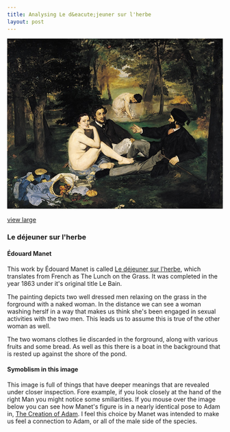 ```yaml
---
title: Analysing Le d&eacute;jeuner sur l'herbe
layout: post
---
```


<img src="/media/images/le-dejeuner.jpg" alt="Le d&eacute;jeuner sur l'herbe">

[view large](/media/images/le-dejeuner-large.jpg)

### Le d&eacute;jeuner sur l'herbe
#### &Eacute;douard Manet

This work by &Eacute;douard Manet is called [Le d&eacute;jeuner sur l'herbe](http://en.wikipedia.org/wiki/Le_djeuner_sur_l'herbe), which translates from French as The Lunch on the Grass. It was completed in the year 1863 under it's original title Le Bain.

The painting depicts two well dressed men relaxing on the grass in the forground with a naked woman. In the distance we can see a woman washing herslf in a way that makes us think she's been engaged in sexual activities with the two men. This leads us to assume this is true of the other woman as well.

The two womans clothes lie discarded in the forground, along with various fruits and some bread. As well as this there is a boat in the background that is rested up against the shore of the pond.

#### Symoblism in this image

This image is full of things that have deeper meanings that are revealed under closer inspection. Fore example, if you look closely at the hand of the right Man you might notice some smiliarities. If you mouse over the image below you can see how Manet's figure is in a nearly identical pose to Adam in, [The Creation of Adam](http://en.wikipedia.org/wiki/The_Creation_of_Adam). I feel this choice by Manet was intended to make us feel a connection to Adam, or all of the male side of the species.</p>

<img onmouseout="src='/media/images/flipped-dejeuner.jpg'" onmouseover="src='/media/images/michelangelo-creation.jpg'" src="/media/images/flipped-dejeuner.jpg" alt="" >
